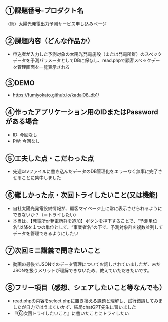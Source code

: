 ## ①課題番号-プロダクト名
（続）太陽光発電出力予測サービス申し込みページ

## ②課題内容（どんな作品か）
- 申込者が入力した予測対象の太陽光発電施設（または発電所群）のスペックデータを予測パラメータとしてDBに保存し、read.phpで顧客スペックデータ管理画面を一覧表示される

## ③DEMO
- https://fumiyokato.github.io/kadai08_db1/

## ④作ったアプリケーション用のIDまたはPasswordがある場合
- ID: 今回なし
- PW: 今回なし

## ⑤工夫した点・こだわった点
- 先週csvファイルに書き込んだデータのDB管理化をエラーなく無事に完了させることに集中しました

## ⑥難しかった点・次回トライしたいこと(又は機能)
- 自社太陽光発電設備情報が、顧客マイページ上に常に表示させられるようにできないか？（＝トライしたい）
- 本当は、【発電所or発電所群を追加】ボタンを押下することで、“予測単位名”以降を１つの単位として、“事業者名”の下で、予測対象群を複数並列してデータを管理できるようにしたい

## ⑦次回ミニ講義で聞きたいこと
- 動画の最後でJSONでのデータ管理についてお話しされていましたが、未だJSONを扱うメリットが理解できないため、教えていただきたいです。

## ⑧フリー項目（感想、シェアしたいこと等なんでも）
- read.phpの内容をselect.phpに置き換える課題と理解し、試行錯誤してみましたが自力ではうまくいかず、結局chatGPT先生に習いました
- 『⑥次回トライしたいこと』に書いたことにトライしたい
